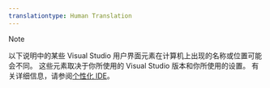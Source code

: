 ```yaml
---
translationtype: Human Translation
---
```

> [!NOTE]
>  以下说明中的某些 Visual Studio 用户界面元素在计算机上出现的名称或位置可能会不同。 这些元素取决于你所使用的 Visual Studio 版本和你所使用的设置。 有关详细信息，请参阅[个性化 IDE](/visual-studio/ide/personalizing-the-visual-studio-ide)。
